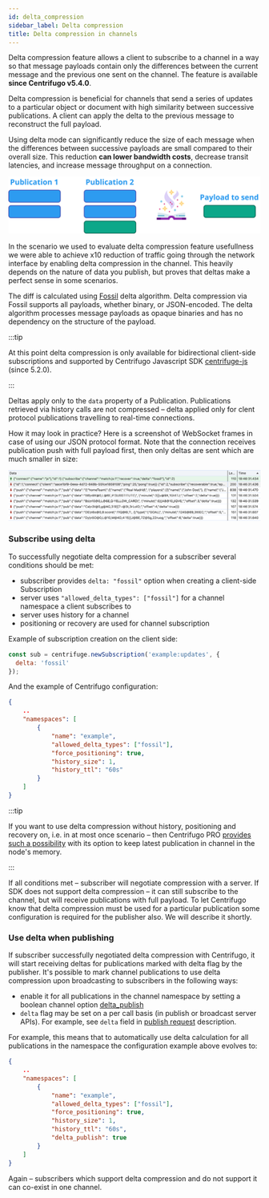 ```yaml
---
id: delta_compression
sidebar_label: Delta compression
title: Delta compression in channels
---
```


Delta compression feature allows a client to subscribe to a channel in a way so that message payloads contain only the differences between the current message and the previous one sent on the channel. The feature is available **since Centrifugo v5.4.0**.

Delta compression is beneficial for channels that send a series of updates to a particular object or document with high similarity between successive publications. A client can apply the delta to the previous message to reconstruct the full payload.

Using delta mode can significantly reduce the size of each message when the differences between successive payloads are small compared to their overall size. This reduction **can lower bandwidth costs**, decrease transit latencies, and increase message throughput on a connection.

![delta frames](/img/delta_abstract.png)

In the scenario we used to evaluate delta compression feature usefullness we were able to achieve x10 reduction of traffic going through the network interface by enabling delta compression in the channel. This heavily depends on the nature of data you publish, but proves that deltas make a perfect sense in some scenarios.

The diff is calculated using [Fossil](https://fossil-scm.org/home/doc/tip/www/delta_format.wiki) delta algorithm. Delta compression via Fossil supports all payloads, whether binary, or JSON-encoded. The delta algorithm processes message payloads as opaque binaries and has no dependency on the structure of the payload.

:::tip

At this point delta compression is only available for bidirectional client-side subscriptions and supported by Centrifugo Javascript SDK [centrifuge-js](https://github.com/centrifugal/centrifuge-js) (since 5.2.0).

:::

Deltas apply only to the `data` property of a Publication. Publications retrieved via history calls are not compressed – delta applied only for clent protocol publications travelling to real-time connections.

How it may look in practice? Here is a screenshot of WebSocket frames in case of using our JSON protocol format. Note that the connection receives publication push with full payload first, then only deltas are sent which are much smaller in size:

![delta frames](/img/delta_frames.png)

### Subscribe using delta

To successfully negotiate delta compression for a subscriber several conditions should be met:

* subscriber provides `delta: "fossil"` option when creating a client-side Subscription
* server uses `"allowed_delta_types": ["fossil"]` for a channel namespace a client subscribes to
* server uses history for a channel
* positioning or recovery are used for channel subscription

Example of subscription creation on the client side:

```javascript
const sub = centrifuge.newSubscription('example:updates', {
  delta: 'fossil'
});
```

And the example of Centrifugo configuration:

```json title="config.json"
{
    ..
    "namespaces": [
        {
            "name": "example",
            "allowed_delta_types": ["fossil"],
            "force_positioning": true,
            "history_size": 1,
            "history_ttl": "60s"
        }
    ]
}
```

:::tip

If you want to use delta compression without history, positioning and recovery on, i.e. in at most once scenario – then Centrifugo PRO [provides such a possibility](../pro/delta_at_most_once.md) with its option to keep latest publication in channel in the node's memory.

:::

If all conditions met – subscriber will negotiate compression with a server. If SDK does not support delta compression – it can still subscribe to the channel, but will receive publications with full payload. To let Centrifugo know that delta compression must be used for a particular publication some configuration is required for the publisher also. We will describe it shortly.

### Use delta when publishing

If subscriber successfully negotiated delta compression with Centrifugo, it will start receiving deltas for publications marked with delta flag by the publisher. It's possible to mark channel publications to use delta compression upon broadcasting to subscribers in the following ways:

* enable it for all publications in the channel namespace by setting a boolean channel option [delta_publish](./channels.md#delta_publish)
* `delta` flag may be set on a per call basis (in publish or broadcast server APIs). For example, see `delta` field in [publish request](./server_api.md#publish-request) description.

For example, this means that to automatically use delta calculation for all publications in the namespace the configuration example above evolves to:

```json title="config.json"
{
    ..
    "namespaces": [
        {
            "name": "example",
            "allowed_delta_types": ["fossil"],
            "force_positioning": true,
            "history_size": 1,
            "history_ttl": "60s",
            "delta_publish": true
        }
    ]
}
```

Again – subscribers which support delta compression and do not support it can co-exist in one channel.
